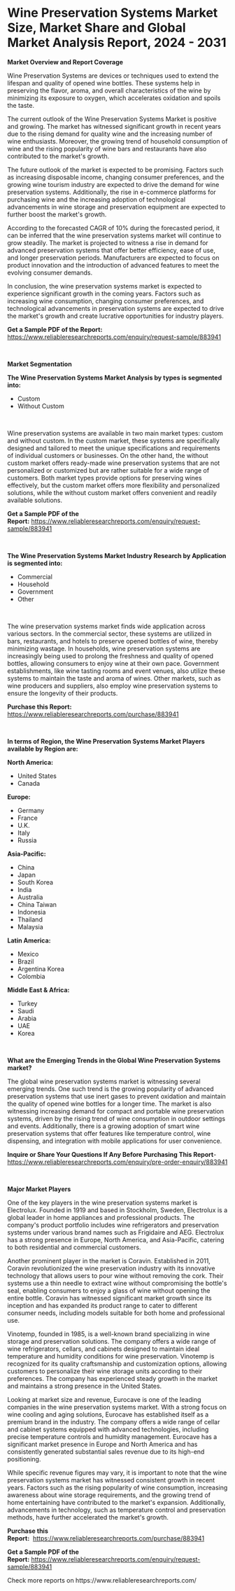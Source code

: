 <p><h1>Wine Preservation Systems Market Size, Market Share and Global Market Analysis Report, 2024 - 2031</h1></p><p><strong>Market Overview and Report Coverage</strong></p>
<p><p>Wine Preservation Systems are devices or techniques used to extend the lifespan and quality of opened wine bottles. These systems help in preserving the flavor, aroma, and overall characteristics of the wine by minimizing its exposure to oxygen, which accelerates oxidation and spoils the taste.</p><p>The current outlook of the Wine Preservation Systems Market is positive and growing. The market has witnessed significant growth in recent years due to the rising demand for quality wine and the increasing number of wine enthusiasts. Moreover, the growing trend of household consumption of wine and the rising popularity of wine bars and restaurants have also contributed to the market's growth.</p><p>The future outlook of the market is expected to be promising. Factors such as increasing disposable income, changing consumer preferences, and the growing wine tourism industry are expected to drive the demand for wine preservation systems. Additionally, the rise in e-commerce platforms for purchasing wine and the increasing adoption of technological advancements in wine storage and preservation equipment are expected to further boost the market's growth.</p><p>According to the forecasted CAGR of 10% during the forecasted period, it can be inferred that the wine preservation systems market will continue to grow steadily. The market is projected to witness a rise in demand for advanced preservation systems that offer better efficiency, ease of use, and longer preservation periods. Manufacturers are expected to focus on product innovation and the introduction of advanced features to meet the evolving consumer demands.</p><p>In conclusion, the wine preservation systems market is expected to experience significant growth in the coming years. Factors such as increasing wine consumption, changing consumer preferences, and technological advancements in preservation systems are expected to drive the market's growth and create lucrative opportunities for industry players.</p></p>
<p><strong>Get a Sample PDF of the Report:</strong> <a href="https://www.reliableresearchreports.com/enquiry/request-sample/883941">https://www.reliableresearchreports.com/enquiry/request-sample/883941</a></p>
<p>&nbsp;</p>
<p><strong>Market Segmentation</strong></p>
<p><strong>The Wine Preservation Systems Market Analysis by types is segmented into:</strong></p>
<p><ul><li>Custom</li><li>Without Custom</li></ul></p>
<p>&nbsp;</p>
<p><p>Wine preservation systems are available in two main market types: custom and without custom. In the custom market, these systems are specifically designed and tailored to meet the unique specifications and requirements of individual customers or businesses. On the other hand, the without custom market offers ready-made wine preservation systems that are not personalized or customized but are rather suitable for a wide range of customers. Both market types provide options for preserving wines effectively, but the custom market offers more flexibility and personalized solutions, while the without custom market offers convenient and readily available solutions.</p></p>
<p><strong>Get a Sample PDF of the Report:</strong>&nbsp;<a href="https://www.reliableresearchreports.com/enquiry/request-sample/883941">https://www.reliableresearchreports.com/enquiry/request-sample/883941</a></p>
<p>&nbsp;</p>
<p><strong>The Wine Preservation Systems Market Industry Research by Application is segmented into:</strong></p>
<p><ul><li>Commercial</li><li>Household</li><li>Government</li><li>Other</li></ul></p>
<p>&nbsp;</p>
<p><p>The wine preservation systems market finds wide application across various sectors. In the commercial sector, these systems are utilized in bars, restaurants, and hotels to preserve opened bottles of wine, thereby minimizing wastage. In households, wine preservation systems are increasingly being used to prolong the freshness and quality of opened bottles, allowing consumers to enjoy wine at their own pace. Government establishments, like wine tasting rooms and event venues, also utilize these systems to maintain the taste and aroma of wines. Other markets, such as wine producers and suppliers, also employ wine preservation systems to ensure the longevity of their products.</p></p>
<p><strong>Purchase this Report:</strong>&nbsp; <a href="https://www.reliableresearchreports.com/purchase/883941">https://www.reliableresearchreports.com/purchase/883941</a></p>
<p>&nbsp;</p>
<p><strong>In terms of Region, the Wine Preservation Systems Market Players available by Region are:</strong></p>
<p>
    <p> <strong> North America: </strong>
        <ul>
            <li>United States</li>
            <li>Canada</li>
        </ul>
        </p> 
    <p> <strong> Europe: </strong>
        <ul>
            <li>Germany</li>
            <li>France</li>
            <li>U.K.</li>
            <li>Italy</li>
            <li>Russia</li>
        </ul>
        </p> 
    <p> <strong> Asia-Pacific: </strong>
        <ul>
            <li>China</li>
            <li>Japan</li>
            <li>South Korea</li>
            <li>India</li>
            <li>Australia</li>
            <li>China Taiwan</li>
            <li>Indonesia</li>
            <li>Thailand</li>
            <li>Malaysia</li>
        </ul>
        </p> 
    <p> <strong> Latin America: </strong>
        <ul>
            <li>Mexico</li>
            <li>Brazil</li>
            <li>Argentina Korea</li>
            <li>Colombia</li>
        </ul>
        </p> 
    <p> <strong> Middle East & Africa: </strong>
        <ul>
            <li>Turkey</li>
            <li>Saudi</li>
            <li>Arabia</li>
            <li>UAE</li>
            <li>Korea</li>
        </ul>
    </p>
    </p>
<p>&nbsp;</p>
<p><strong>What are the Emerging Trends in the Global Wine Preservation Systems market?</strong></p>
<p><p>The global wine preservation systems market is witnessing several emerging trends. One such trend is the growing popularity of advanced preservation systems that use inert gases to prevent oxidation and maintain the quality of opened wine bottles for a longer time. The market is also witnessing increasing demand for compact and portable wine preservation systems, driven by the rising trend of wine consumption in outdoor settings and events. Additionally, there is a growing adoption of smart wine preservation systems that offer features like temperature control, wine dispensing, and integration with mobile applications for user convenience.</p></p>
<p><strong>Inquire or Share Your Questions If Any Before Purchasing This Report</strong>- <a href="https://www.reliableresearchreports.com/enquiry/pre-order-enquiry/883941">https://www.reliableresearchreports.com/enquiry/pre-order-enquiry/883941</a></p>
<p>&nbsp;</p>
<p><strong>Major Market Players</strong></p>
<p><p>One of the key players in the wine preservation systems market is Electrolux. Founded in 1919 and based in Stockholm, Sweden, Electrolux is a global leader in home appliances and professional products. The company's product portfolio includes wine refrigerators and preservation systems under various brand names such as Frigidaire and AEG. Electrolux has a strong presence in Europe, North America, and Asia-Pacific, catering to both residential and commercial customers.</p><p>Another prominent player in the market is Coravin. Established in 2011, Coravin revolutionized the wine preservation industry with its innovative technology that allows users to pour wine without removing the cork. Their systems use a thin needle to extract wine without compromising the bottle's seal, enabling consumers to enjoy a glass of wine without opening the entire bottle. Coravin has witnessed significant market growth since its inception and has expanded its product range to cater to different consumer needs, including models suitable for both home and professional use.</p><p>Vinotemp, founded in 1985, is a well-known brand specializing in wine storage and preservation solutions. The company offers a wide range of wine refrigerators, cellars, and cabinets designed to maintain ideal temperature and humidity conditions for wine preservation. Vinotemp is recognized for its quality craftsmanship and customization options, allowing customers to personalize their wine storage units according to their preferences. The company has experienced steady growth in the market and maintains a strong presence in the United States.</p><p>Looking at market size and revenue, Eurocave is one of the leading companies in the wine preservation systems market. With a strong focus on wine cooling and aging solutions, Eurocave has established itself as a premium brand in the industry. The company offers a wide range of cellar and cabinet systems equipped with advanced technologies, including precise temperature controls and humidity management. Eurocave has a significant market presence in Europe and North America and has consistently generated substantial sales revenue due to its high-end positioning.</p><p>While specific revenue figures may vary, it is important to note that the wine preservation systems market has witnessed consistent growth in recent years. Factors such as the rising popularity of wine consumption, increasing awareness about wine storage requirements, and the growing trend of home entertaining have contributed to the market's expansion. Additionally, advancements in technology, such as temperature control and preservation methods, have further accelerated the market's growth.</p></p>
<p><strong>Purchase this Report:</strong>&nbsp;&nbsp;<a href="https://www.reliableresearchreports.com/purchase/883941">https://www.reliableresearchreports.com/purchase/883941</a></p>
<p></p>
<p><strong>Get a Sample PDF of the Report:</strong>&nbsp;<a href="https://www.reliableresearchreports.com/enquiry/request-sample/883941">https://www.reliableresearchreports.com/enquiry/request-sample/883941</a></p>
<p>Check more reports on https://www.reliableresearchreports.com/</p>